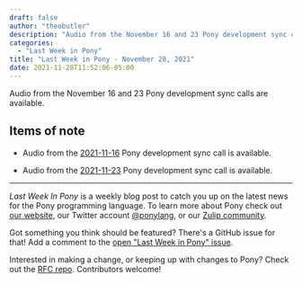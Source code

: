 ```yaml
---
draft: false
author: "theobutler"
description: "Audio from the November 16 and 23 Pony development sync calls are available."
categories:
  - "Last Week in Pony"
title: "Last Week in Pony - November 28, 2021"
date: 2021-11-28T11:52:06-05:00
---
```


Audio from the November 16 and 23 Pony development sync calls are available.

<!--more-->

## Items of note

- Audio from the [2021-11-16](https://sync-recordings.ponylang.io/r/2021-11-16.m4a) Pony development sync call is available.

- Audio from the [2021-11-23](https://sync-recordings.ponylang.io/r/2021-11-23.m4a) Pony development sync call is available.

---

_Last Week In Pony_ is a weekly blog post to catch you up on the latest news for the Pony programming language. To learn more about Pony check out [our website](https://ponylang.io), our Twitter account [@ponylang](https://twitter.com/ponylang), or our [Zulip community](https://ponylang.zulipchat.com).

Got something you think should be featured? There's a GitHub issue for that! Add a comment to the [open "Last Week in Pony" issue](https://github.com/ponylang/ponylang.github.io/issues?q=is%3Aissue+is%3Aopen+label%3Alast-week-in-pony).

Interested in making a change, or keeping up with changes to Pony? Check out the [RFC repo](https://github.com/ponylang/rfcs). Contributors welcome!
